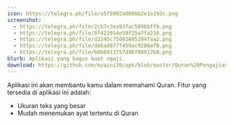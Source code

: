 ```yaml
---
icon: https://telegra.ph/file/a5f5092ad606b2e1a193c.png
screenshot:
  - https://telegra.ph/file/2cb7c3ea937ac589bbffb.png
  - https://telegra.ph/file/8f423914e59f25a7fa216.png
  - https://telegra.ph/file/d2245c75083605294faa2.png
  - https://telegra.ph/file/de6ad077f459ac9286ef0.png
  - https://telegra.ph/file/b6b6913757d96f08917b8.png
blurb: Aplikasi yang bagus buat ngaji.
download: https://github.com/mzaini30/apk/blob/master/Quran%20Pengajian.signed.apk
---
```


Aplikasi ini akan membantu kamu dalam memahami Quran. Fitur yang tersedia di aplikasi ini adalah:

- Ukuran teks yang besar
- Mudah menemukan ayat tertentu di Quran